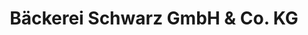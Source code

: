 ---
title: "Bäckerei Schwarz GmbH & Co. KG"
url: /illerkirchberg/baeckerei-schwarz-gmbh-und-co-kg/
shop: Bäckerei
---